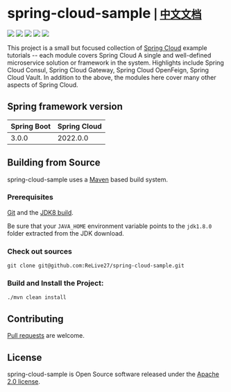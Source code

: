 # <font size="6p">spring-cloud-sample</font> <font size="5p">  | [中文文档](README.md)</font>

<p align="left">
	<a href="https://github.com/ReLive27/spring-cloud-sample/stargazers"><img src="https://img.shields.io/github/stars/ReLive27/spring-cloud-sample?style=flat-square&logo=GitHub"></a>
	<a href="https://github.com/ReLive27/spring-cloud-sample/network/members"><img src="https://img.shields.io/github/forks/ReLive27/spring-cloud-sample?style=flat-square&logo=GitHub"></a>
	<a href="https://github.com/ReLive27/spring-cloud-sample/watchers"><img src="https://img.shields.io/github/watchers/ReLive27/spring-cloud-sample?style=flat-square&logo=GitHub"></a>
	<a href="https://github.com/ReLive27/spring-cloud-sample/issues"><img src="https://img.shields.io/github/issues/ReLive27/spring-cloud-sample.svg?style=flat-square&logo=GitHub"></a>
	<a href="https://github.com/ReLive27/spring-cloud-sample/blob/main/LICENSE"><img src="https://img.shields.io/github/license/ReLive27/spring-cloud-sample.svg?style=flat-square"></a>
</p>

This project is a small but focused collection of [Spring Cloud](https://spring.io/projects/spring-cloud) example
tutorials -- each module covers Spring Cloud A single and well-defined microservice solution or framework in the system.
Highlights include Spring Cloud Consul, Spring Cloud Gateway, Spring Cloud OpenFeign, Spring Cloud Vault. In addition to
the above, the modules here cover many other aspects of Spring Cloud.

## Spring framework version

| Spring Boot  | Spring Cloud  | 
| ---------------- | ----------------- |
| 3.0.0           | 2022.0.0          | 

## Building from Source

spring-cloud-sample uses a [Maven](https://maven.apache.org/) based build system.

### Prerequisites

[Git](https://help.github.com/set-up-git-redirect) and
the [JDK8 build](https://www.oracle.com/technetwork/java/javase/downloads).

Be sure that your `JAVA_HOME` environment variable points to the `jdk1.8.0` folder extracted from the JDK download.

### Check out sources

```
git clone git@github.com:ReLive27/spring-cloud-sample.git
```

### Build and Install the Project:

```
./mvn clean install
```

## Contributing

[Pull requests](https://help.github.com/articles/creating-a-pull-request) are welcome.

## License

spring-cloud-sample is Open Source software released under the
[Apache 2.0 license](https://www.apache.org/licenses/LICENSE-2.0.html).
